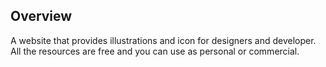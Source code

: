 ## Overview

A website that provides illustrations and icon for designers and developer. All the resources are free and you can use as personal or commercial.
